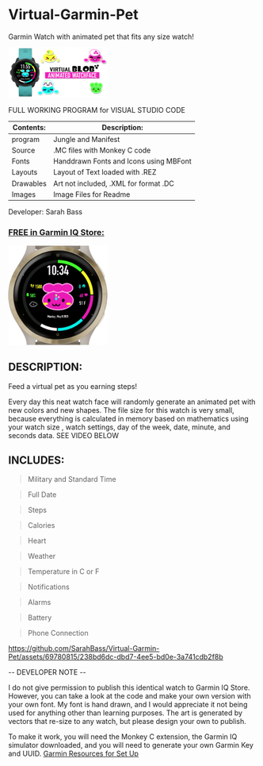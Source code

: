 # Virtual-Garmin-Pet
Garmin Watch with animated pet that fits any size watch!

 [<img src="https://github.com/SarahBass/Virtual-Garmin-Pet/blob/main/Untitled%20104.png" width="200" height="100">](https://apps.garmin.com/en-US/apps/03cb70fd-ce8f-410a-836e-94ad4648c5d8)

FULL WORKING PROGRAM for VISUAL STUDIO CODE

Contents: | Description:
--------- | ------------
program  | Jungle and Manifest 
Source | .MC files with Monkey C code
Fonts | Handdrawn Fonts and Icons using MBFont 
Layouts | Layout of Text loaded with .REZ 
Drawables | Art not included, .XML for format .DC
Images    | Image Files for Readme
 
 Developer: Sarah Bass
 
### [FREE in Garmin IQ Store:](https://apps.garmin.com/en-US/apps/03cb70fd-ce8f-410a-836e-94ad4648c5d8)
 
[<img src="https://github.com/SarahBass/Virtual-Garmin-Pet/blob/main/Garmin%20logo%20icon.png" width="200" height="200">](https://apps.garmin.com/en-US/apps/03cb70fd-ce8f-410a-836e-94ad4648c5d8)


## DESCRIPTION:
Feed a virtual pet as you earning steps!

Every day this neat watch face will randomly generate an animated pet with new colors and new shapes. The file size for this watch is very small, because everything is calculated in memory based on mathematics using your watch size , watch settings, day of the week, date, minute, and seconds data. SEE VIDEO BELOW

## INCLUDES:

>Military and Standard Time

>Full Date

>Steps

>Calories

>Heart

>Weather

>Temperature in C or F

>Notifications

>Alarms

>Battery

>Phone Connection



https://github.com/SarahBass/Virtual-Garmin-Pet/assets/69780815/238bd6dc-dbd7-4ee5-bd0e-3a741cdb2f8b

-- DEVELOPER NOTE --

I do not give permission to publish this identical watch to Garmin IQ Store. However, you can take a look at the code and make your own version with your own font. My font is hand drawn, and I would appreciate it not being used for anything other than learning purposes. The art is generated by vectors that re-size to any watch, but please design your own to publish. 

To make it work, you will need the Monkey C extension, the Garmin IQ simulator downloaded, and you will need to generate your own Garmin Key and UUID. 
[Garmin Resources for Set Up](https://developer.garmin.com/connect-iq/connect-iq-basics/getting-started/)













